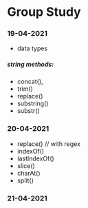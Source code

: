 # Group Study

### 19-04-2021
* data types
##### string methods:
* concat(),
* trim()
* replace()
* substring()
* substr()


### 20-04-2021

* replace() // with regex
* indexOf()
* lastIndexOf()
* slice()
* charAt()
* split()

### 21-04-2021
